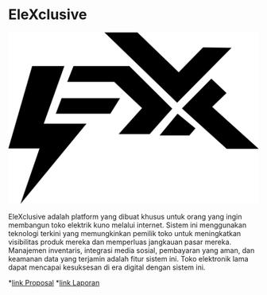 # EleXclusive
![Logo EleXclusive](https://github.com/Dikito08/EleXclusive/blob/main/EleXclusive_logo.png?raw=true)

EleXclusive adalah platform yang dibuat khusus untuk orang yang ingin membangun toko elektrik kuno melalui internet. Sistem ini menggunakan teknologi terkini yang memungkinkan pemilik toko untuk meningkatkan visibilitas produk mereka dan memperluas jangkauan pasar mereka. Manajemen inventaris, integrasi media sosial, pembayaran yang aman, dan keamanan data yang terjamin adalah fitur sistem ini. Toko elektronik lama dapat mencapai kesuksesan di era digital dengan sistem ini.

*[link Proposal](https://www.canva.com/design/DAGFLKBxbnM/lew2jECireRxBh4ZZEjJow/edit?utm_content=DAGFLKBxbnM&utm_campaign=designshare&utm_medium=link2&utm_source=sharebutton)
*[link Laporan](https://docs.google.com/document/d/1X3A2dVwMILA1u_31vvNIeTzb9H9cPVVi/edit?usp=sharing&ouid=117422767632211945722&rtpof=true&sd=true)
